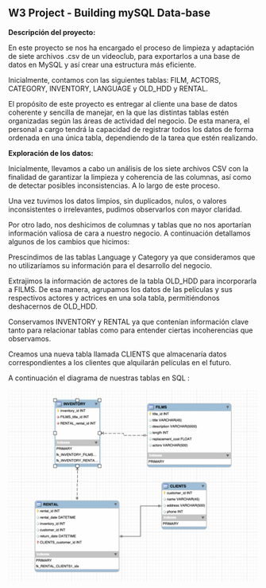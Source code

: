## W3 Project - Building mySQL Data-base ##



**Descripción del proyecto:**


En este proyecto se nos ha encargado el proceso de limpieza y adaptación de siete archivos .csv de un videoclub, para exportarlos a una base de datos en MySQL y así crear una estructura más eficiente.

Inicialmente, contamos con las siguientes tablas: FILM, ACTORS, CATEGORY, INVENTORY, LANGUAGE y OLD_HDD y RENTAL.

El propósito de este proyecto es entregar al cliente una base de datos coherente y sencilla de manejar, en la que las distintas tablas estén organizadas según las áreas de actividad del negocio. De esta manera, el personal a cargo tendrá la capacidad de registrar todos los datos de forma ordenada en una única tabla, dependiendo de la tarea que estén realizando.




**Exploración de los datos:**


Inicialmente, llevamos a cabo un análisis de los siete archivos CSV con la finalidad de garantizar la limpieza y coherencia de las columnas, así como de detectar posibles inconsistencias. A lo largo de este proceso.

Una vez tuvimos los datos limpios, sin duplicados, nulos, o valores inconsistentes o irrelevantes, pudimos observarlos con mayor claridad.

Por otro lado, nos deshicimos de columnas y tablas que no nos aportarían información valiosa de cara a nuestro negocio. A continuación detallamos algunos de los cambios que hicimos:

Prescindimos de las tablas Language y Category ya que consideramos que no utilizaríamos su información para el desarrollo del negocio.

Extrajimos la información de actores de la tabla OLD_HDD para incorporarla a FILMS. De esa manera, agrupamos los datos de las películas y sus respectivos actores y actrices en una sola tabla, permitiéndonos deshacernos de OLD_HDD.

Conservamos INVENTORY y RENTAL ya que contenían información clave tanto para relacionar tablas como para entender ciertas incoherencias que observamos.

Creamos una nueva tabla llamada CLIENTS que almacenaría datos correspondientes a los clientes que alquilarán películas en el futuro.

A continuación el diagrama de nuestras tablas en SQL :


<img src="https://github.com/jose-luis666/sql_proyecto/blob/main/IMG/Captura%20de%20pantalla%202023-04-30%20a%20las%2019.13.21.png">



